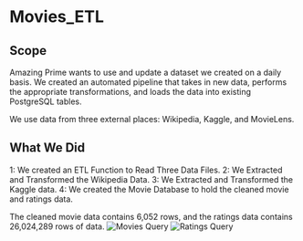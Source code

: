 # Movies_ETL

## Scope
Amazing Prime wants to use and update a dataset we created on a daily basis. We created an automated pipeline that takes in new data, performs the appropriate transformations, and loads the data into existing PostgreSQL tables. 

We use data from three external places: Wikipedia, Kaggle, and MovieLens.

## What We Did
1: We created an ETL Function to Read Three Data Files.
2: We Extracted and Transformed the Wikipedia Data.
3: We Extracted and Transformed the Kaggle data.
4: We created the Movie Database to hold the cleaned movie and ratings data.


The cleaned movie data contains 6,052 rows, and the ratings data contains 26,024,289 rows of data.
![Movies Query](https://github.com/andeevosters/Movies_ETL/blob/main/Resources/movies_query.png)
![Ratings Query](https://github.com/andeevosters/Movies_ETL/blob/main/Resources/ratings_query.png)
